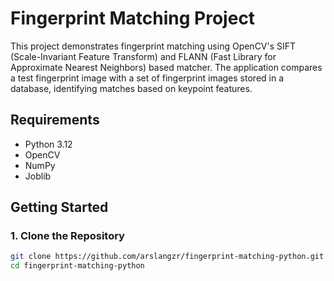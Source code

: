 # Fingerprint Matching Project

This project demonstrates fingerprint matching using OpenCV's SIFT (Scale-Invariant Feature Transform) and FLANN (Fast Library for Approximate Nearest Neighbors) based matcher. The application compares a test fingerprint image with a set of fingerprint images stored in a database, identifying matches based on keypoint features.

## Requirements

- Python 3.12
- OpenCV
- NumPy
- Joblib

## Getting Started

### 1. Clone the Repository

```bash
git clone https://github.com/arslangzr/fingerprint-matching-python.git
cd fingerprint-matching-python